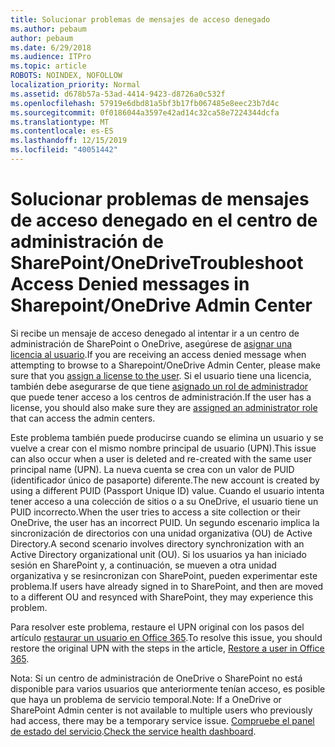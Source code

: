 ```yaml
---
title: Solucionar problemas de mensajes de acceso denegado
ms.author: pebaum
author: pebaum
ms.date: 6/29/2018
ms.audience: ITPro
ms.topic: article
ROBOTS: NOINDEX, NOFOLLOW
localization_priority: Normal
ms.assetid: d678b57a-53ad-4414-9423-d8726a0c532f
ms.openlocfilehash: 57919e6dbd81a5bf3b17fb067485e8eec23b7d4c
ms.sourcegitcommit: 0f0186044a3597e42ad14c32ca58e7224344dcfa
ms.translationtype: MT
ms.contentlocale: es-ES
ms.lasthandoff: 12/15/2019
ms.locfileid: "40051442"
---
```

# <a name="troubleshoot-access-denied-messages-in-sharepointonedrive-admin-center"></a><span data-ttu-id="6bc25-102">Solucionar problemas de mensajes de acceso denegado en el centro de administración de SharePoint/OneDrive</span><span class="sxs-lookup"><span data-stu-id="6bc25-102">Troubleshoot Access Denied messages in Sharepoint/OneDrive Admin Center</span></span>

<span data-ttu-id="6bc25-103">Si recibe un mensaje de acceso denegado al intentar ir a un centro de administración de SharePoint o OneDrive, asegúrese de [asignar una licencia al usuario](https://docs.microsoft.com/office365/admin/subscriptions-and-billing/assign-licenses-to-users?view=o365-worldwide&amp;tabs=One).</span><span class="sxs-lookup"><span data-stu-id="6bc25-103">If you are receiving an access denied message when attempting to browse to a Sharepoint/OneDrive Admin Center, please make sure that you [assign a license to the user](https://docs.microsoft.com/office365/admin/subscriptions-and-billing/assign-licenses-to-users?view=o365-worldwide&amp;tabs=One).</span></span> <span data-ttu-id="6bc25-104">Si el usuario tiene una licencia, también debe asegurarse de que tiene [asignado un rol de administrador](https://docs.microsoft.com/office365/admin/add-users/about-admin-roles?view=o365-worldwide) que puede tener acceso a los centros de administración.</span><span class="sxs-lookup"><span data-stu-id="6bc25-104">If the user has a license, you should also make sure they are [assigned an administrator role](https://docs.microsoft.com/office365/admin/add-users/about-admin-roles?view=o365-worldwide) that can access the admin centers.</span></span>

<span data-ttu-id="6bc25-105">Este problema también puede producirse cuando se elimina un usuario y se vuelve a crear con el mismo nombre principal de usuario (UPN).</span><span class="sxs-lookup"><span data-stu-id="6bc25-105">This issue can also occur when a user is deleted and re-created with the same user principal name (UPN).</span></span> <span data-ttu-id="6bc25-106">La nueva cuenta se crea con un valor de PUID (identificador único de pasaporte) diferente.</span><span class="sxs-lookup"><span data-stu-id="6bc25-106">The new account is created by using a different PUID (Passport Unique ID) value.</span></span> <span data-ttu-id="6bc25-107">Cuando el usuario intenta tener acceso a una colección de sitios o a su OneDrive, el usuario tiene un PUID incorrecto.</span><span class="sxs-lookup"><span data-stu-id="6bc25-107">When the user tries to access a site collection or their OneDrive, the user has an incorrect PUID.</span></span> <span data-ttu-id="6bc25-108">Un segundo escenario implica la sincronización de directorios con una unidad organizativa (OU) de Active Directory.</span><span class="sxs-lookup"><span data-stu-id="6bc25-108">A second scenario involves directory synchronization with an Active Directory organizational unit (OU).</span></span> <span data-ttu-id="6bc25-109">Si los usuarios ya han iniciado sesión en SharePoint y, a continuación, se mueven a otra unidad organizativa y se resincronizan con SharePoint, pueden experimentar este problema.</span><span class="sxs-lookup"><span data-stu-id="6bc25-109">If users have already signed in to SharePoint, and then are moved to a different OU and resynced with SharePoint, they may experience this problem.</span></span>

<span data-ttu-id="6bc25-110">Para resolver este problema, restaure el UPN original con los pasos del artículo [restaurar un usuario en Office 365](https://docs.microsoft.com/office365/admin/add-users/restore-user?view=o365-worldwide).</span><span class="sxs-lookup"><span data-stu-id="6bc25-110">To resolve this issue, you should restore the original UPN with the steps in the article, [Restore a user in Office 365](https://docs.microsoft.com/office365/admin/add-users/restore-user?view=o365-worldwide).</span></span>

<span data-ttu-id="6bc25-111">Nota: Si un centro de administración de OneDrive o SharePoint no está disponible para varios usuarios que anteriormente tenían acceso, es posible que haya un problema de servicio temporal.</span><span class="sxs-lookup"><span data-stu-id="6bc25-111">Note: If a OneDrive or SharePoint Admin center is not available to multiple users who previously had access, there may be a temporary service issue.</span></span>  <span data-ttu-id="6bc25-112">[Compruebe el panel de estado del servicio](https://portal.office.com/adminportal/home#/servicehealth).</span><span class="sxs-lookup"><span data-stu-id="6bc25-112">[Check the service health dashboard](https://portal.office.com/adminportal/home#/servicehealth).</span></span>


